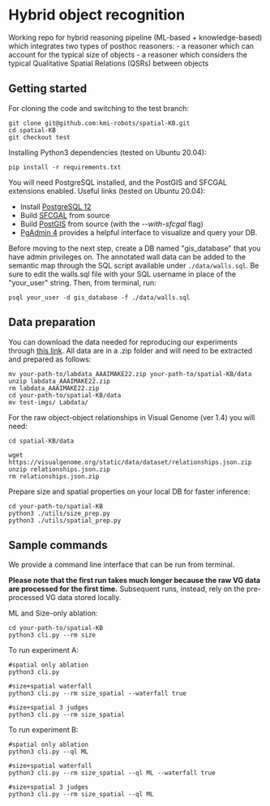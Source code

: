 # Hybrid object recognition
Working repo for hybrid reasoning pipeline (ML-based + knowledge-based) 
which integrates two types of posthoc reasoners:
    - a reasoner which can account for the typical size of objects
    - a reasoner which considers the typical Qualitative Spatial Relations (QSRs) between objects 
        
## Getting started

For cloning the code and switching to the test branch:
```
git clone git@github.com:kmi-robots/spatial-KB.git
cd spatial-KB 
git checkout test
```

Installing Python3 dependencies (tested on Ubuntu 20.04):
```
pip install -r requirements.txt
``` 

You will need PostgreSQL installed, and the PostGIS and SFCGAL extensions enabled.
Useful links (tested on Ubuntu 20.04):
- Install [PostgreSQL 12](https://www.postgresql.org/download/linux/ubuntu/)
- Build [SFCGAL](https://gitlab.com/Oslandia/SFCGAL) from source
- Build [PostGIS](https://postgis.net/install/) from source (with the *--with-sfcgal* flag)
- [PgAdmin 4](https://www.pgadmin.org/download/pgadmin-4-apt/) provides a helpful interface to visualize and query your DB.

Before moving to the next step, create a DB named "gis_database" that you have admin privileges on.
The annotated wall data can be added to the semantic map through the SQL script
available under ```./data/walls.sql```. Be sure to edit the walls.sql file with your SQL username in place of the "your_user" string. 
Then, from terminal, run:
```
psql your_user -d gis_database -f ./data/walls.sql
```


## Data preparation        

You can download the data needed for reproducing our experiments through [this link](https://mega.nz/file/8sMUGJqL#d8FpmTHlQAfEOBoEOhlxrhEkSPUIbDJ7o1fOrUCGs1Q).
All data are in a .zip folder and will need to be extracted and prepared as follows:

```
mv your-path-to/labdata_AAAIMAKE22.zip your-path-to/spatial-KB/data
unzip labdata_AAAIMAKE22.zip
rm labdata_AAAIMAKE22.zip
cd your-path-to/spatial-KB/data 
mv test-imgs/ Labdata/
```

For the raw object-object relationships in Visual Genome (ver 1.4) you will need:
```
cd spatial-KB/data

wget https://visualgenome.org/static/data/dataset/relationships.json.zip
unzip relationships.json.zip
rm relationships.json.zip

```

Prepare size and spatial properties on your local DB for faster inference:

```
cd your-path-to/spatial-KB
python3 ./utils/size_prep.py
python3 ./utils/spatial_prep.py
```


## Sample commands

We provide a command line interface that can be run from terminal.

**Please note that the first run takes much longer because the raw VG data are processed for the first time.** 
Subsequent runs, instead, rely on the pre-processed VG data stored locally.

ML and Size-only ablation:
```
cd your-path-to/spatial-KB
python3 cli.py --rm size
```

To run experiment A:

```
#spatial only ablation
python3 cli.py

#size+spatial waterfall 
python3 cli.py --rm size_spatial --waterfall true

#size+spatial 3 judges
python3 cli.py --rm size_spatial 

```

To run experiment B:

```
#spatial only ablation
python3 cli.py --ql ML

#size+spatial waterfall 
python3 cli.py --rm size_spatial --ql ML --waterfall true

#size+spatial 3 judges
python3 cli.py --rm size_spatial --ql ML
```
